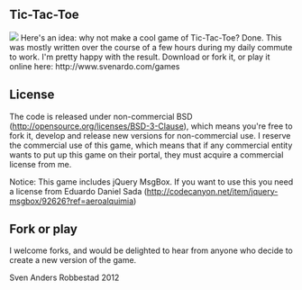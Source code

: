 Tic-Tac-Toe
-------------
<img src="http://www.svenardo.com/images/tictactoe.png">
Here's an idea: why not make a cool game of Tic-Tac-Toe? Done.
This was mostly written over the course of a few hours
during my daily commute to work. I'm pretty happy with the result. 
Download or fork it, or play it online here: http://www.svenardo.com/games

License
-------------
The code is released under non-commercial BSD (http://opensource.org/licenses/BSD-3-Clause), which means you're free to fork it, develop and release new versions for non-commercial use. I reserve the commercial use of this game, which means that if any commercial entity wants to put up this game on their portal, they must acquire a commercial license from me. 

Notice: This game includes jQuery MsgBox. If you want to use this you need a license from Eduardo Daniel Sada (http://codecanyon.net/item/jquery-msgbox/92626?ref=aeroalquimia)

Fork or play
-------------
I welcome forks, and would be delighted to hear from anyone who decide to create a new version of the game.

Sven Anders Robbestad 2012